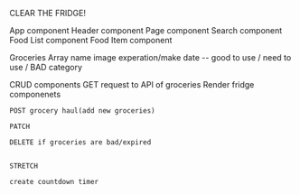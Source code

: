 CLEAR THE FRIDGE!

App component 
Header component
Page component
Search component
Food List component
Food Item component

Groceries Array 
    name 
    image 
    experation/make date -- good to use / need to use / BAD 
    category 


CRUD components
    GET request to API of groceries 
        Render fridge componenets 

    POST grocery haul(add new groceries)

    PATCH 

    DELETE if groceries are bad/expired 


    STRETCH

    create countdown timer


